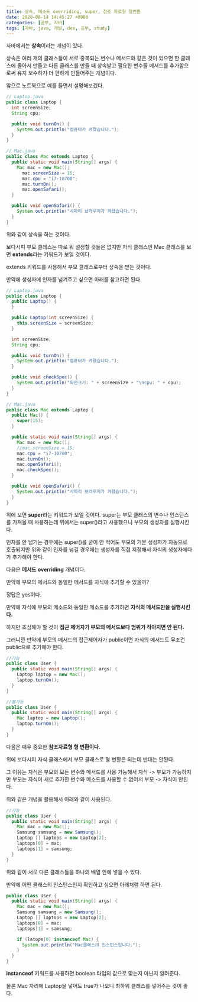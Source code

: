```yaml
---
title: 상속, 메소드 overriding, super, 참조 자료형 형변환
date: 2020-08-14 14:45:27 +0900
categories: [공부, 자바]
tags: [자바, java, 개발, dev, 공부, study]
---
```

자바에서는 **상속**이라는 개념이 있다.

상속은 여러 개의 클래스들이 서로 중복되는 변수나 메서드와 같은 것이 있으면 한 클래스에 몰아서 만들고 다른 클래스를 만들 때 상속받고 필요한 변수들 메서드를 추가함으로써 유지 보수하기 더 편하게 만들어주는 개념이다.

앞으로 노트북으로 예를 들면서 설명해보겠다.

```java
// Laptop.java
public class Laptop {
  int screenSize;
  String cpu;

  public void turnOn() {
    System.out.println("컴퓨터가 켜졌습니다.");
  }
}

// Mac.java
public class Mac extends Laptop {
  public static void main(String[] args) {
    Mac mac = new Mac();
      mac.screenSize = 15;
      mac.cpu = "i7-10700";
      mac.turnOn();
      mac.openSafari();
  }

  public void openSafari() {
    System.out.println("사파리 브라우저가 켜졌습니다.");
  }
}
```

위와 같이 상속을 하는 것이다.

보다시피 부모 클래스는 따로 뭐 설정할 것들은 없지만 자식 클래스인 Mac 클래스를 보면 **extends**라는 키워드가 보일 것이다.

extends 키워드를 사용해서 부모 클래스로부터 상속을 받는 것이다.

만약에 생성자에 인자를 넘겨주고 싶으면 아래를 참고하면 된다.

```java
// Laptop.java
public class Laptop {
  public Laptop() {
  }

  public Laptop(int screenSize) {
    this.screenSize = screenSize;
  }

  int screenSize;
  String cpu;

  public void turnOn() {
    System.out.println("컴퓨터가 켜졌습니다.");
  }

  public void checkSpec() {
    System.out.println("화면크기: " + screenSize + "\ncpu: " + cpu);
  }
}

// Mac.java
public class Mac extends Laptop {
  public Mac() {
    super(15);
  }

  public static void main(String[] args) {
    Mac mac = new Mac();
    //mac.screenSize = 15;
    mac.cpu = "i7-10700";
    mac.turnOn();
    mac.openSafari();
    mac.checkSpec();
  }

  public void openSafari() {
    System.out.println("사파리 브라우저가 켜졌습니다.");
  }
}
```

위에 보면 **super**라는 키워드가 보일 것이다. super는 부모 클래스의 변수나 인스턴스를 가져올 때 사용하는데 위에서는 super()라고 사용했으니 부모의 생성자를 실행시킨다.

인자를 안 넘기는 경우에는 super()를 굳이 안 적어도 부모의 기본 생성자가 자동으로 호출되지만 위와 같이 인자를 넘길 경우에는 생성자를 직접 지정해서 자식의 생성자에다가 추가해야 한다.

다음은 **메서드** **overriding** 개념이다.

만약에 부모의 메서드와 동일한 메서드를 자식에 추가할 수 있을까?

정답은 yes이다.

만약에 자식에 부모의 메소드와 동일한 메소드를 추가하면 **자식의 메서드만을 실행시킨다.**

하지만 조심해야 할 것이 **접근 제어자가 부모의 메서드보다 범위가 작아지면 안 된다.**

그러니깐 만약에 부모의 메서드의 접근제어자가 public이면 자식의 메서드도 무조건 public으로 추가해야 한다.

```java
//가능
public class User {
  public static void main(String[] args) {
    Laptop laptop = new Mac();
    laptop.turnOn();
  }
}

//불가능
public class User {
  public static void main(String[] args) {
    Mac laptop = new Laptop();
    laptop.turnOn();
  }
}

```

다음은 매우 중요한 **참조자료형 형 변환이다.**

위에 보다시피 자식 클래스에서 부모 클래스로 형 변환은 되는데 반대는 안된다.

그 이유는 자식은 부모의 모든 변수와 메서드를 사용 가능해서 자식 -> 부모가 가능하지만 부모는 자식이 새로 추가한 변수와 메소드를 사용할 수 없어서 부모 -> 자식이 안된다.

위와 같은 개념을 활용해서 아래와 같이 사용된다.

```java
//가능
public class User {
  public static void main(String[] args) {
    Mac mac = new Mac();
    Samsung samsung = new Samsung();
    Laptop [] laptops = new Laptop[2];
    laptops[0] = mac;
    laptops[1] = samsung;
  }
}
```

위와 같이 서로 다른 클래스들을 하나의 배열 안에 넣을 수 있다.

만약에 어떤 클래스의 인스턴스인지 확인하고 싶으면 아래처럼 하면 된다.

```java
public class User {
  public static void main(String[] args) {
    Mac mac = new Mac();
    Samsung samsung = new Samsung();
    Laptop [] laptops = new Laptop[2];
    laptops[0] = mac;
    laptops[1] = samsung;

    if (latops[0] instanceof Mac) {
      System.out.println("Mac클래스의 인스턴스입니다.");
    }
  }
}
```

**instanceof** 키워드를 사용하면 boolean 타입의 값으로 맞는지 아닌지 알려준다.

물론 Mac 자리에 Laptop을 넣어도 true가 나오니 최하위 클래스를 넣어주는 것이 좋다.
